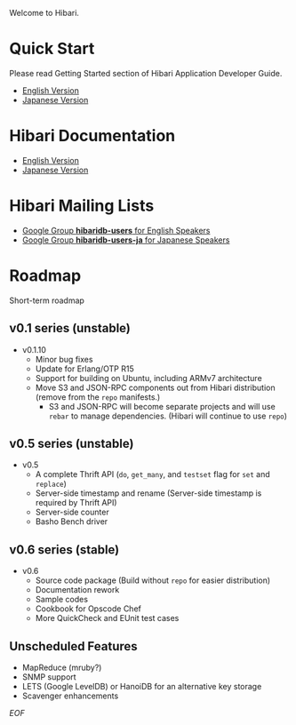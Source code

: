 Welcome to Hibari.

# Quick Start

Please read Getting Started section of Hibari Application Developer Guide.

- [English Version](http://hibari.github.com/hibari-doc/hibari-app-developer-guide.en.html#getting-started)
- [Japanese Version](http://hibari.github.com/hibari-doc/hibari-app-developer-guide.ja.html#getting-started)


# Hibari Documentation

- [English Version](http://hibari.github.com/hibari-doc/)
- [Japanese Version](http://hibari.github.com/hibari-doc/)


# Hibari Mailing Lists

- [Google Group **hibaridb-users** for English Speakers](http://groups.google.com/forum/#!forum/hibaridb-users)
- [Google Group **hibaridb-users-ja** for Japanese Speakers](http://groups.google.com/forum/#!forum/hibaridb-users-ja)


# Roadmap

Short-term roadmap

## v0.1 series (unstable)

- v0.1.10
  * Minor bug fixes
  * Update for Erlang/OTP R15
  * Support for building on Ubuntu, including ARMv7 architecture
  * Move S3 and JSON-RPC components out from Hibari distribution
    (remove from the `repo` manifests.)
    + S3 and JSON-RPC will become separate projects and will use
      `rebar` to manage dependencies. (Hibari will continue to use
      `repo`)


## v0.5 series (unstable)

- v0.5
  * A complete Thrift API (`do`, `get_many`, and `testset` flag for
    `set` and `replace`)
  * Server-side timestamp and rename (Server-side timestamp is
    required by Thrift API)
  * Server-side counter
  * Basho Bench driver


## v0.6 series (stable)

- v0.6
  * Source code package (Build without `repo` for easier distribution)
  * Documentation rework
  * Sample codes
  * Cookbook for Opscode Chef
  * More QuickCheck and EUnit test cases


## Unscheduled Features

- MapReduce (mruby?)
- SNMP support
- LETS (Google LevelDB) or HanoiDB for an alternative key storage
- Scavenger enhancements


_EOF_

